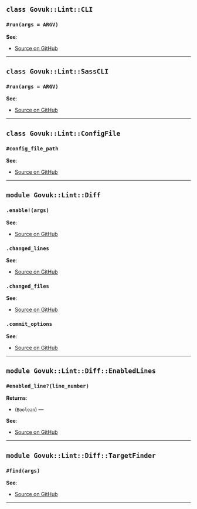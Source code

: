 
## `class Govuk::Lint::CLI`

### `#run(args = ARGV)`


**See**:
- [Source on GitHub](https://github.com/alphagov/govuk-lint/blob/master/lib/govuk/lint/cli.rb#L10)

---

## `class Govuk::Lint::SassCLI`

### `#run(args = ARGV)`


**See**:
- [Source on GitHub](https://github.com/alphagov/govuk-lint/blob/master/lib/govuk/lint/sass_cli.rb#L8)

---

## `class Govuk::Lint::ConfigFile`

### `#config_file_path`


**See**:
- [Source on GitHub](https://github.com/alphagov/govuk-lint/blob/master/lib/govuk/lint/config_file.rb#L10)

---

## `module Govuk::Lint::Diff`

### `.enable!(args)`


**See**:
- [Source on GitHub](https://github.com/alphagov/govuk-lint/blob/master/lib/govuk/lint/diff.rb#L19)

### `.changed_lines`


**See**:
- [Source on GitHub](https://github.com/alphagov/govuk-lint/blob/master/lib/govuk/lint/diff.rb#L26)

### `.changed_files`


**See**:
- [Source on GitHub](https://github.com/alphagov/govuk-lint/blob/master/lib/govuk/lint/diff.rb#L43)

### `.commit_options`


**See**:
- [Source on GitHub](https://github.com/alphagov/govuk-lint/blob/master/lib/govuk/lint/diff.rb#L49)

---

## `module Govuk::Lint::Diff::EnabledLines`

### `#enabled_line?(line_number)`


**Returns**:

- (`Boolean`) — 

**See**:
- [Source on GitHub](https://github.com/alphagov/govuk-lint/blob/master/lib/govuk/lint/diff.rb#L5)

---

## `module Govuk::Lint::Diff::TargetFinder`

### `#find(args)`


**See**:
- [Source on GitHub](https://github.com/alphagov/govuk-lint/blob/master/lib/govuk/lint/diff.rb#L14)

---

